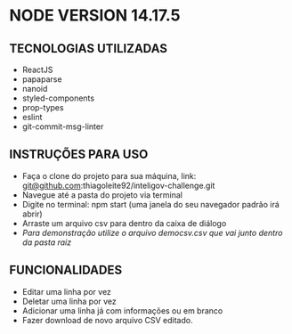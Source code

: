 # NODE VERSION 14.17.5

## TECNOLOGIAS UTILIZADAS
  - ReactJS
  - papaparse
  - nanoid
  - styled-components
  - prop-types
  - eslint
  - git-commit-msg-linter

## INSTRUÇÕES PARA USO

  - Faça o clone do projeto para sua máquina, link: git@github.com:thiagoleite92/inteligov-challenge.git
  - Navegue até a pasta do projeto via terminal
  - Digite no terminal: npm start (uma janela do seu navegador padrão irá abrir)
  - Arraste um arquivo csv para dentro da caixa de diálogo
  -   *Para demonstração utilize o arquivo democsv.csv que vai junto dentro da pasta raiz*

## FUNCIONALIDADES
  - Editar uma linha por vez
  - Deletar uma linha por vez
  - Adicionar uma linha já com informações ou em branco
  - Fazer download de novo arquivo CSV editado.
